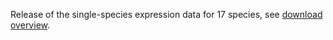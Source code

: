 Release of the single-species expression data for 17 species, see [download overview](https://bgee.org/bgee15_0/?page=download&action=proc_values).